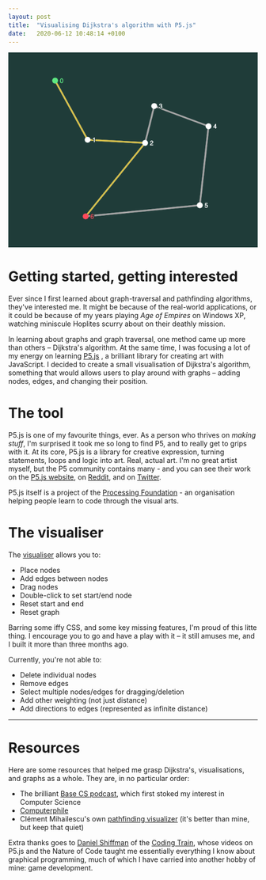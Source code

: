 ```yaml
---
layout: post
title:  "Visualising Dijkstra's algorithm with P5.js"
date:   2020-06-12 10:48:14 +0100
---
```


<a href="https://cameronjpr.github.io/dijkstra-visualiser/">
  <img src="/assets/images/dijkstra.png" loading="lazy">
</a>

# Getting started, getting interested

Ever since I first learned about graph-traversal and pathfinding algorithms, they've interested me. It might be because of the real-world applications, or it could be because of my years playing _Age of Empires_ on Windows XP, watching miniscule Hoplites scurry about on their deathly mission. 

In learning about graphs and graph traversal, one method came up more than others – Dijkstra's algorithm. At the same time, I was focusing a lot of my energy on learning [P5.js](https://p5js.org/) , a brilliant library for creating art with JavaScript. I decided to create a small visualisation of Dijkstra's algorithm, something that would allows users to play around with graphs – adding nodes, edges, and changing their position. 

# The tool

P5.js is one of my favourite things, ever. As a person who thrives on _making stuff_, I'm surprised it took me so long to find P5, and to really get to grips with it. At its core, P5.js is a library for creative expression, turning statements, loops and logic into art. Real, actual art. I'm no great artist myself, but the P5 community contains many - and you can see their work on the [P5.js website](https://p5js.org/showcase/), on [Reddit](https://www.reddit.com/r/processing/top/?t=all), and on [Twitter](https://twitter.com/p5xjs/media). 

P5.js itself is a project of the [Processing Foundation](https://processingfoundation.org/) - an organisation helping people learn to code through the visual arts.




# The visualiser

The [visualiser](https://cameronjpr.github.io/dijkstra-visualiser/) allows you to: 
* Place nodes
* Add edges between nodes
* Drag nodes
* Double-click to set start/end node
* Reset start and end
* Reset graph

Barring some iffy CSS, and some key missing features, I'm proud of this litte thing. I encourage you to go and have a play with it – it still amuses me, and I built it more than three months ago. 

Currently, you're not able to: 
* Delete individual nodes 
* Remove edges
* Select multiple nodes/edges for dragging/deletion
* Add other weighting (not just distance)
* Add directions to edges (represented as infinite distance)

---

# Resources

Here are some resources that helped me grasp Dijkstra's, visualisations, and graphs as a whole. They are, in no particular order: 

* The brilliant [Base CS podcast](https://www.codenewbie.org/basecs/106), which first stoked my interest in Computer Science 
* [Computerphile](https://www.youtube.com/watch?v=GazC3A4OQTE)
* Clément Mihailescu's own [pathfinding visualizer](https://www.youtube.com/watch?v=msttfIHHkak) (it's better than mine, but keep that quiet)

Extra thanks goes to [Daniel Shiffman](https://twitter.com/shiffman) of the [Coding Train](https://www.youtube.com/user/shiffman), whose videos on P5.js and the Nature of Code taught me essentially everything I know about graphical programming, much of which I have carried into another hobby of mine: game development. 